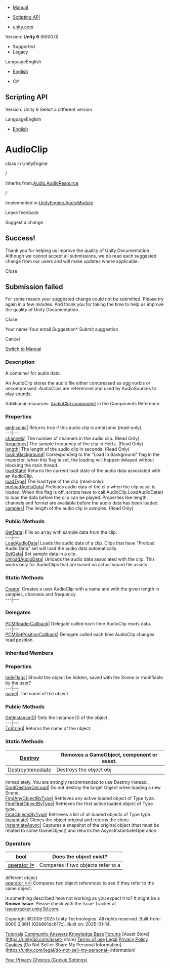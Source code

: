 [ ]()

  * [Manual](../Manual/index.html)
  * [Scripting API](../ScriptReference/index.html)

  * [unity.com](https://unity.com/)

Version: **Unity 6** (6000.0)

  * Supported
  * Legacy

LanguageEnglish

  * [English]()

  * C#

[ ](https://docs.unity3d.com)

## Scripting API

Version: Unity 6 Select a different version

LanguageEnglish

  * [English]()

# AudioClip

class in UnityEngine

/

Inherits from:[Audio.AudioResource](Audio.AudioResource.html)

/

Implemented in:[UnityEngine.AudioModule](UnityEngine.AudioModule.html)

Leave feedback

Suggest a change

## Success!

Thank you for helping us improve the quality of Unity Documentation. Although
we cannot accept all submissions, we do read each suggested change from our
users and will make updates where applicable.

Close

## Submission failed

For some reason your suggested change could not be submitted. Please <a>try
again</a> in a few minutes. And thank you for taking the time to help us
improve the quality of Unity Documentation.

Close

Your name Your email Suggestion* Submit suggestion

Cancel

[Switch to Manual](../Manual/class-AudioClip.html "Go to AudioClip Component
in the Manual")

### Description

A container for audio data.

An AudioClip stores the audio file either compressed as ogg vorbis or
uncompressed. AudioClips are referenced and used by AudioSources to play
sounds.  
  
Additional resources: [AudioClip component](../Manual/class-AudioClip.html) in
the Components Reference.

### Properties

[ambisonic](AudioClip-ambisonic.html)| Returns true if this audio clip is
ambisonic (read-only).  
---|---  
[channels](AudioClip-channels.html)| The number of channels in the audio clip.
(Read Only)  
[frequency](AudioClip-frequency.html)| The sample frequency of the clip in
Hertz. (Read Only)  
[length](AudioClip-length.html)| The length of the audio clip in seconds.
(Read Only)  
[loadInBackground](AudioClip-loadInBackground.html)| Corresponding to the
"Load In Background" flag in the inspector, when this flag is set, the loading
will happen delayed without blocking the main thread.  
[loadState](AudioClip-loadState.html)| Returns the current load state of the
audio data associated with an AudioClip.  
[loadType](AudioClip-loadType.html)| The load type of the clip (read-only).  
[preloadAudioData](AudioClip-preloadAudioData.html)| Preloads audio data of
the clip when the clip asset is loaded. When this flag is off, scripts have to
call AudioClip.LoadAudioData() to load the data before the clip can be played.
Properties like length, channels and format are available before the audio
data has been loaded.  
[samples](AudioClip-samples.html)| The length of the audio clip in samples.
(Read Only)  
  
### Public Methods

[GetData](AudioClip.GetData.html)| Fills an array with sample data from the
clip.  
---|---  
[LoadAudioData](AudioClip.LoadAudioData.html)| Loads the audio data of a clip.
Clips that have "Preload Audio Data" set will load the audio data
automatically.  
[SetData](AudioClip.SetData.html)| Set sample data in a clip.  
[UnloadAudioData](AudioClip.UnloadAudioData.html)| Unloads the audio data
associated with the clip. This works only for AudioClips that are based on
actual sound file assets.  
  
### Static Methods

[Create](AudioClip.Create.html)| Creates a user AudioClip with a name and with
the given length in samples, channels and frequency.  
---|---  
  
### Delegates

[PCMReaderCallback](AudioClip.PCMReaderCallback.html)| Delegate called each
time AudioClip reads data.  
---|---  
[PCMSetPositionCallback](AudioClip.PCMSetPositionCallback.html)| Delegate
called each time AudioClip changes read position.  
  
### Inherited Members

### Properties

[hideFlags](Object-hideFlags.html)| Should the object be hidden, saved with
the Scene or modifiable by the user?  
---|---  
[name](Object-name.html)| The name of the object.  
  
### Public Methods

[GetInstanceID](Object.GetInstanceID.html)| Gets the instance ID of the
object.  
---|---  
[ToString](Object.ToString.html)| Returns the name of the object.  
  
### Static Methods

[Destroy](Object.Destroy.html)| Removes a GameObject, component or asset.  
---|---  
[DestroyImmediate](Object.DestroyImmediate.html)| Destroys the object obj
immediately. You are strongly recommended to use Destroy instead.  
[DontDestroyOnLoad](Object.DontDestroyOnLoad.html)| Do not destroy the target
Object when loading a new Scene.  
[FindAnyObjectByType](Object.FindAnyObjectByType.html)| Retrieves any active
loaded object of Type type.  
[FindFirstObjectByType](Object.FindFirstObjectByType.html)| Retrieves the
first active loaded object of Type type.  
[FindObjectsByType](Object.FindObjectsByType.html)| Retrieves a list of all
loaded objects of Type type.  
[Instantiate](Object.Instantiate.html)| Clones the object original and returns
the clone.  
[InstantiateAsync](Object.InstantiateAsync.html)| Captures a snapshot of the
original object (that must be related to some GameObject) and returns the
AsyncInstantiateOperation.  
  
### Operators

[bool](Object-operator_Object.html)| Does the object exist?  
---|---  
[operator !=](Object-operator_ne.html)| Compares if two objects refer to a
different object.  
[operator ==](Object-operator_eq.html)| Compares two object references to see
if they refer to the same object.  
  
Is something described here not working as you expect it to? It might be a
**Known Issue**. Please check with the Issue Tracker at
[issuetracker.unity3d.com](https://issuetracker.unity3d.com).

Copyright ©2005-2025 Unity Technologies. All rights reserved. Built from:
6000.0.36f1 (02b661dc617c). Built on: 2025-01-14.

[Tutorials](https://unity3d.com/learn) [Community
Answers](https://answers.unity3d.com) [Knowledge
Base](https://support.unity3d.com/hc/en-us)
[Forums](https://forum.unity3d.com) [Asset Store](https://unity3d.com/asset-
store) [Terms of use](https://docs.unity3d.com/Manual/TermsOfUse.html)
[Legal](https://unity.com/legal) [Privacy
Policy](https://unity.com/legal/privacy-policy)
[Cookies](https://unity.com/legal/cookie-policy) [Do Not Sell or Share My
Personal Information](https://unity.com/legal/do-not-sell-my-personal-
information)

[Your Privacy Choices (Cookie Settings)](javascript:void\(0\);)


